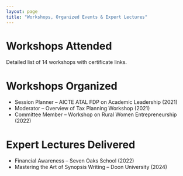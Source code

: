 ```yaml
---
layout: page
title: "Workshops, Organized Events & Expert Lectures"
---
```


# Workshops Attended
Detailed list of 14 workshops with certificate links.

# Workshops Organized
- Session Planner – AICTE ATAL FDP on Academic Leadership (2021)  
- Moderator – Overview of Tax Planning Workshop (2021)  
- Committee Member – Workshop on Rural Women Entrepreneurship (2022)  

# Expert Lectures Delivered
- Financial Awareness – Seven Oaks School (2022)  
- Mastering the Art of Synopsis Writing – Doon University (2024)
